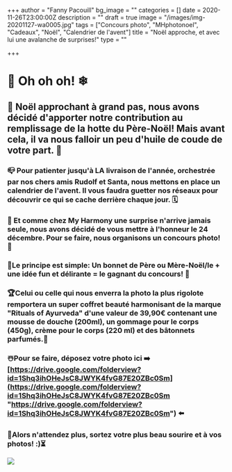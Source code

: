+++
author = "Fanny Pacouill"
bg_image = ""
categories = []
date = 2020-11-26T23:00:00Z
description = ""
draft = true
image = "/images/img-20201127-wa0005.jpg"
tags = ["Concours photo", "MHphotonoel", "Cadeaux", "Noël", "Calendrier de l'avent"]
title = "Noël approche, et avec lui une avalanche de surprises!"
type = ""

+++
# 🎅 Oh oh oh! ❄

## 🧣 Noël approchant à grand pas, nous avons décidé d'apporter notre contribution au remplissage de la hotte du Père-Noël! Mais avant cela, il va nous falloir un peu d'huile de coude de votre part. 🧤

### 📪 Pour patienter jusqu'à LA livraison de l'année, orchestrée par nos chers amis Rudolf et Santa, nous mettons en place un calendrier de l'avent. Il vous faudra guetter nos réseaux pour découvrir ce qui se cache derrière chaque jour. 🗓

### 🎁 Et comme chez My Harmony une surprise n'arrive jamais seule, nous avons décidé de vous mettre à l'honneur le 24 décembre. Pour se faire, nous organisons un concours photo! 📸

### **🎄Le principe est simple: Un bonnet de Père ou Mère-Noël/le + une idée fun et délirante = le gagnant du concours! 🥇**

### 🏆Celui ou celle qui nous enverra la photo la plus rigolote remportera un super coffret beauté harmonisant de la marque "Rituals of Ayurveda" d'une valeur de 39,90€ contenant une mousse de douche (200ml), un gommage pour le corps (450g), crème pour le corps (220 ml) et des bâtonnets parfumés.🧴

### ☃️Pour se faire, déposez votre photo ici ➡️ [https://drive.google.com/folderview?id=1Shq3ihOHeJsC8JWYK4fvG87E20ZBc0Sm](https://drive.google.com/folderview?id=1Shq3ihOHeJsC8JWYK4fvG87E20ZBc0Sm "https://drive.google.com/folderview?id=1Shq3ihOHeJsC8JWYK4fvG87E20ZBc0Sm") ⬅️

### 🚦Alors n'attendez plus, sortez votre plus beau sourire et à vos photos! :)⏳

![](/images/img-20201127-wa0001.jpg)